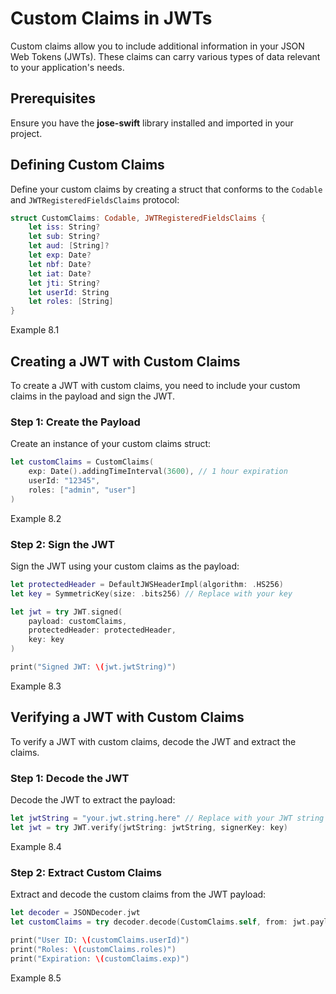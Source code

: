 # Custom Claims in JWTs

Custom claims allow you to include additional information in your JSON Web Tokens (JWTs). These claims can carry various types of data relevant to your application's needs.

## Prerequisites

Ensure you have the **jose-swift** library installed and imported in your project.

## Defining Custom Claims

Define your custom claims by creating a struct that conforms to the `Codable` and `JWTRegisteredFieldsClaims` protocol:

```swift
struct CustomClaims: Codable, JWTRegisteredFieldsClaims {
    let iss: String?
    let sub: String?
    let aud: [String]?
    let exp: Date?
    let nbf: Date?
    let iat: Date?
    let jti: String?
    let userId: String
    let roles: [String]
}
```
Example 8.1

## Creating a JWT with Custom Claims

To create a JWT with custom claims, you need to include your custom claims in the payload and sign the JWT.

### Step 1: Create the Payload

Create an instance of your custom claims struct:

```swift
let customClaims = CustomClaims(
    exp: Date().addingTimeInterval(3600), // 1 hour expiration
    userId: "12345",
    roles: ["admin", "user"]
)
```
Example 8.2

### Step 2: Sign the JWT

Sign the JWT using your custom claims as the payload:

```swift
let protectedHeader = DefaultJWSHeaderImpl(algorithm: .HS256)
let key = SymmetricKey(size: .bits256) // Replace with your key

let jwt = try JWT.signed(
    payload: customClaims,
    protectedHeader: protectedHeader,
    key: key
)

print("Signed JWT: \(jwt.jwtString)")
```
Example 8.3

## Verifying a JWT with Custom Claims

To verify a JWT with custom claims, decode the JWT and extract the claims.

### Step 1: Decode the JWT

Decode the JWT to extract the payload:

```swift
let jwtString = "your.jwt.string.here" // Replace with your JWT string
let jwt = try JWT.verify(jwtString: jwtString, signerKey: key)
```
Example 8.4

### Step 2: Extract Custom Claims

Extract and decode the custom claims from the JWT payload:

```swift
let decoder = JSONDecoder.jwt
let customClaims = try decoder.decode(CustomClaims.self, from: jwt.payload)

print("User ID: \(customClaims.userId)")
print("Roles: \(customClaims.roles)")
print("Expiration: \(customClaims.exp)")
```
Example 8.5
